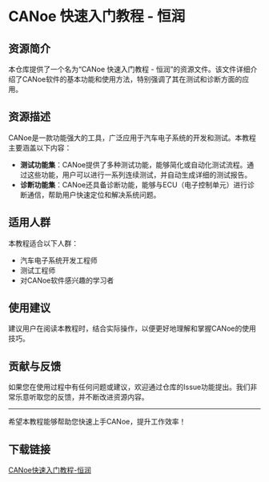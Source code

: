 # CANoe 快速入门教程 - 恒润

## 资源简介

本仓库提供了一个名为“CANoe 快速入门教程 - 恒润”的资源文件。该文件详细介绍了CANoe软件的基本功能和使用方法，特别强调了其在测试和诊断方面的应用。

## 资源描述

CANoe是一款功能强大的工具，广泛应用于汽车电子系统的开发和测试。本教程主要涵盖以下内容：

- **测试功能集**：CANoe提供了多种测试功能，能够简化或自动化测试流程。通过这些功能，用户可以进行一系列连续测试，并自动生成详细的测试报告。
- **诊断功能集**：CANoe还具备诊断功能，能够与ECU（电子控制单元）进行诊断通信，帮助用户快速定位和解决系统问题。

## 适用人群

本教程适合以下人群：

- 汽车电子系统开发工程师
- 测试工程师
- 对CANoe软件感兴趣的学习者

## 使用建议

建议用户在阅读本教程时，结合实际操作，以便更好地理解和掌握CANoe的使用技巧。

## 贡献与反馈

如果您在使用过程中有任何问题或建议，欢迎通过仓库的Issue功能提出。我们非常乐意听取您的反馈，并不断改进资源内容。

---

希望本教程能够帮助您快速上手CANoe，提升工作效率！

## 下载链接

[CANoe快速入门教程-恒润](https://pan.quark.cn/s/2d5193dff280)